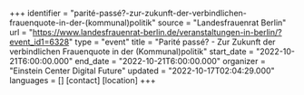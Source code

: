 +++
identifier = "parité-passé?-zur-zukunft-der-verbindlichen-frauenquote-in-der-(kommunal)politik"
source = "Landesfrauenrat Berlin"
url = "https://www.landesfrauenrat-berlin.de/veranstaltungen-in-berlin/?event_id1=6328"
type = "event"
title = "Parité passé? - Zur Zukunft der verbindlichen Frauenquote in der (Kommunal)politik"
start_date = "2022-10-21T6:00:00.000"
end_date = "2022-10-21T6:00:00.000"
organizer = "Einstein Center Digital Future"
updated = "2022-10-17T02:04:29.000"
languages = []
[contact]
[location]
+++